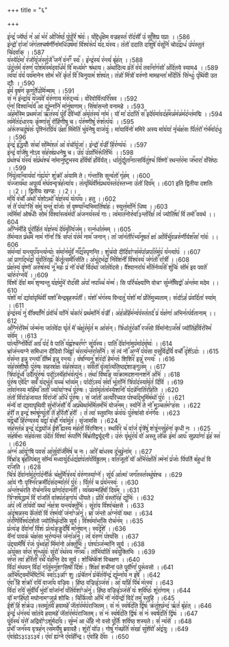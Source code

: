 +++
title = "६"

+++


  
इ꣢न्द्र꣣ ज्ये꣡ष्ठं꣢ न꣣ आ꣡ भ꣢र꣣ ओ꣡जि꣢ष्ठं꣣ पु꣡पु꣢रि꣣ श्र꣡वः꣢। य꣡द्दिधृ꣢꣯क्षेम वज्रहस्त꣣ रो꣡द꣢सी꣣ उ꣡ सु꣢꣯शिप्र पप्राः ।।586  
इ꣡न्द्रो꣣ रा꣢जा꣣ ज꣡ग꣢तश्चर्षणी꣣ना꣡मधि꣢उष꣣मा꣢ वि꣣श्व꣡रू꣢पं꣣ य꣡द.य꣢स्य। त꣡तो꣢ ददाति दा꣣शु꣢षे꣣ व꣡सू꣢नि꣣ चोद꣢꣫द्राध꣣ उ꣡प꣢स्तुतं चि꣣दर्वा꣢क् ।।587  
य꣢स्ये꣣द꣢मा꣣ र꣢जो꣣यु꣡ज꣢स्तु꣣जे꣢꣫ जने꣣ व꣢न꣣꣬ꣳ स्वः꣢꣯। इ꣡न्द्र꣢स्य꣣ र꣡न्त्यं꣢ बृ꣣ह꣢त् ।।588  
उ꣡दु꣢त्त꣣मं꣡ व꣢रुण꣣ पा꣡श꣢म꣣स्म꣡दवा꣢꣯ध꣣मं꣡ वि꣢꣯ मध्य꣣म꣡ꣳ श्र꣢थाय।
अ꣡था꣢दित्य व्र꣣ते꣢ व꣣यं꣡ तवा꣢꣯ना꣣ग꣢सो꣣ अ꣡दि꣢तये स्याम4 ।।589  
त्व꣡या꣢ व꣣यं꣡ पव꣢꣯मानेन सोम꣣ भ꣡रे꣢ कृ꣣तं꣡ वि꣢꣯ चिनुयाम꣣ श꣡श्व꣢त्। त꣡न्नो꣢ मि꣣त्रो꣡ वरु꣢णो मामहन्ता꣣ म꣡दि꣢तिः꣣ सि꣡न्धुः꣢ पृ꣣थि꣢वी उत द्यौः ।।590  
इ꣣मं꣡ वृष꣢꣯णं कृणु꣣तै꣢उ꣣मि꣢न्माम् ।।591  
स꣢ न꣣ इ꣡न्द्रा꣢य꣣ य꣡ज्य꣢वे꣣ व꣡रु꣢णाय म꣣रु꣡द्भ्यः꣢। व꣣रिवोवि꣡त्परि꣢꣯स्रव ।।592  
ए꣣ना꣡ विश्वा꣢꣯न्य꣣र्य꣢꣫ आ द्यु꣣म्ना꣢नि꣣ मा꣡नु꣢षाणाम्। सि꣡षा꣢सन्तो वनामहे ।।593  
अ꣣ह꣡म꣢स्मि प्रथम꣣जा꣢ ऋ꣣त꣢स्य꣣ पू꣡र्वं꣢ दे꣣वे꣡भ्यो꣢ अ꣣मृ꣡त꣢स्य꣣ ना꣡म꣢। यो꣢ मा꣣ द꣡दा꣢ति꣣ स꣢꣫ इदे꣣व꣡मा꣢वद꣣ह꣢꣫मन्न꣣म꣡न्न꣢म꣣द꣡न्त꣢मद्मि ।।594  
त्व꣢मे꣣त꣡द꣢धारयः कृ꣣ष्णा꣢सु꣣ रो꣡हि꣢णीषु च। प꣡रु꣢ष्णीषु꣣ रु꣢श꣣त्प꣡यः꣢ ।।595  
अ꣡रू꣢रुचदु꣣ष꣢सः꣣ पृ꣡श्नि꣢रग्रि꣣य꣢ उ꣣क्षा꣡ मि꣢मेति꣣ भु꣡व꣢नेषु वाज꣣युः꣢। मा꣣यावि꣡नो꣢ ममिरे अस्य मा꣣य꣡या꣢ नृ꣣च꣡क्ष꣢सः पि꣣त꣢रो꣣ ग꣢र्भ꣣मा꣡द꣢धुः ।।596  
इ꣢न्द्र꣣ इ꣢꣫द्धर्योः꣣ स꣢चा꣣ स꣡म्मि꣢श्ल꣣ आ꣡ व꣢चो꣣यु꣡जा꣢। इ꣡न्द्रो꣢ व꣣ज्री꣡ हि꣢र꣣ण्य꣡यः꣢ ।।597  
इ꣢न्द्र꣣ वा꣡जे꣢षु नोऽव स꣣ह꣡स्र꣢प्रधनेषु च। उ꣣ग्र꣢ उ꣣ग्रा꣡भि꣢रू꣣ति꣡भिः꣢ ।।598  
प्र꣡थ꣢श्च꣣ य꣡स्य꣢ स꣣प्र꣡थ꣢श्च꣣ ना꣡मानु꣢꣯ष्टुभस्य ह꣣वि꣡षो꣢ ह꣣वि꣢र्यत्। धा꣣तु꣡र्द्युता꣢꣯नात्सवि꣣तु꣢श्च꣣ वि꣡ष्णो꣢ रथन्त꣣र꣡मा ज꣢꣯भारा꣣ व꣡सि꣢ष्ठः ।।599  
नि꣣यु꣡त्वा꣢꣯न्वाय꣣वा꣡ ग꣢ह्य꣣य꣢ꣳ शु꣣क्रो꣡ अ꣢यामि ते। ग꣡न्ता꣢सि सुन्व꣣तो꣢ गृ꣣ह꣢म् ।।600  
य꣡ज्जाय꣢꣯था अपूर्व्य꣣ म꣡घ꣢वन्वृत्र꣣ह꣡त्या꣢य। त꣡त्पृ꣢थि꣣वी꣡म꣢प्रथय꣣स्त꣡द꣢स्तभ्ना उ꣣तो꣡ दिव꣢꣯म् ।।601
इति द्वितीया दशतिः ।।2।। द्वितीयः खण्डः ।।2।।  
म꣢यि꣣ व꣢र्चो꣣ अ꣢थो꣣ य꣡शोऽथो꣢꣯ य꣣ज्ञ꣢स्य꣣ य꣡त्प꣢꣯यः। हतु ।।602  
सं꣢ ते꣣ प꣡या꣢ꣳसि꣣ स꣡मु꣢ यन्तु꣣ वा꣢जाः꣣ सं꣡ वृष्ण्या꣢꣯न्यभिमाति꣣षा꣡हः꣢। स्युत्त꣣मा꣡नि꣢ धिष्व ।।603  
त्व꣢मि꣣मा꣡ ओष꣢꣯धीः सोम꣣ वि꣢श्वा꣣स्त्व꣢म꣣पो꣡ अ꣢जनय꣣स्त्वं꣡ गाः। त्व꣡मात꣢꣯नोरु꣣र्वा꣢३न्त꣡रि꣢क्षं꣣ त्वं꣡ ज्योति꣢꣯षा꣣ वि꣡ तमो꣢꣯ ववर्थ ।।604  
अ꣣ग्नि꣡मी꣢डे पु꣣रो꣡हि꣢तं य꣣ज्ञ꣡स्य꣢ दे꣣व꣢मृ꣣त्वि꣡ज꣢म्। रत्न꣣धा꣡त꣢मम् ।।605  
ते꣡म꣢न्वत प्र꣣थ꣢꣫मं नाम꣣ गो꣢नां꣣ त्रिः꣢ स꣣प्त꣡ प꣢र꣣मं꣡ नाम꣢꣯ जनान्। ता꣡ जा꣢न꣣ती꣢र꣡भ्य꣢꣯नूषत꣣ क्षा꣢ आ꣣वि꣡र्भु꣢वन्नरु꣣णी꣡र्यश꣢꣯सा꣣ गा꣡वः꣢ ।।606  
स꣢म꣣न्या꣡ यन्त्युप꣢꣯यन्त्य꣣न्याः꣡ स꣢मा꣣न꣢मू꣣र्वं꣢ न꣣꣬द्य꣢꣯स्पृणन्ति। शु꣡च꣢यो दीदि꣣वा꣡ꣳस꣢म꣣पा꣡न्नपा꣢꣯त꣣मु꣢प꣢ य꣣न्त्या꣡पः꣢ ।।607  
आ꣡ प्रागा꣢꣯द्भ꣣द्रा꣡ यु꣢व꣣ति꣡रह्नः꣢꣯ के꣣तूं꣡त्समी꣢꣯र्त्सति। अ꣡भू꣢द्भ꣣द्रा꣡ नि꣣वे꣡श꣢नी꣣ वि꣡श्व꣢स्य꣣ ज꣡ग꣢तो꣣ रा꣡त्री꣢ ।।608  
प्र꣣क्ष꣢स्य꣣ वृ꣡ष्णो꣢ अरु꣣ष꣢स्य꣣ नू꣢꣫ महः꣣ प्र꣢ नो꣣ व꣡चो꣢ वि꣣द꣡था꣢
जा꣣त꣡वे꣢दसे। वै꣣श्वानरा꣡य꣢ म꣣ति꣡र्नव्य꣢꣯से꣣ शु꣢चिः꣣ सो꣡म꣢ इव पवते꣣ चा꣡रु꣢र꣣ग्न꣡ये꣢ ।।609  
वि꣡श्वे꣢ दे꣣वा꣡ मम꣢꣯ शृण्वन्तु य꣣ज्ञ꣢मु꣣भे꣡ रोद꣢꣯सी अ꣣पां꣡ नपा꣢꣯च्च꣣ म꣡न्म꣢। सि परि꣣च꣡क्ष्या꣢णि वोचꣳ सु꣣म्ने꣢꣫ष्विद्वो꣣ अ꣡न्त꣢मा मदेम ।।610  
य꣡शो꣢ मा꣣ द्या꣡वा꣢पृथि꣢वी꣡ यशो꣢꣯ मेन्द्रबृहस्प꣣ती꣢। य꣢शो꣣ भ꣡ग꣢स्य विन्दतु꣣ य꣡शो꣢ मा꣣ प्र꣡ति꣢मुच्यताम्। स꣢दो꣣ऽहं꣡ प्र꣢वदि꣣ता꣡ स्या꣢म् ।।611  
इ꣡न्द्र꣢स्य꣣ नु꣢ वी꣣क्या꣢꣯णि꣣ प्र꣡वो꣢चं꣣ या꣡नि꣢ च꣣का꣡र꣢ प्रथ꣣मा꣡नि꣢ व꣣ज्री꣢। अ꣢ह꣣न्न꣢हि꣣म꣢न्व꣣प꣡स्त꣢तर्द꣣ प्र꣢ व꣣क्ष꣡णा꣢ अभिन꣣त्प꣡र्व꣢तानाम् ।।612  
अ꣣ग्नि꣡र꣢स्मि꣣ ज꣡न्म꣢ना जा꣣त꣡वे꣢दा घृ꣣तं꣢ मे꣣ च꣡क्षु꣢र꣣मृ꣡तं꣢ म आ꣣स꣢न्। त्रि꣣धा꣡तु꣢र꣣र्को꣡ रज꣢꣯सो वि꣣मा꣡नोऽज꣢꣯स्रं꣣ ज्यो꣡ति꣢र्ह꣣वि꣡र꣢स्मि꣣ स꣡र्व꣢म् ।।613  
पा꣢त्य꣣ग्नि꣢र्वि꣣पो꣡ अग्रं꣢꣯ प꣣दं꣡ वे पाति꣢꣯ य꣣ह्व꣡श्चर꣢꣯ण꣣ꣳ सू꣡र्य꣢स्य। पाति꣢꣯ दे꣣वा꣡ना꣢मुप꣣मा꣡द꣢मृ꣣ष्वः꣢ ।।614  
भ्रा꣡ज꣢न्त्यग्ने समिधान दीदिवो जि꣣ह्वा꣡ च꣢रत्य꣣न्त꣢रा꣣स꣡नि꣢। स꣡ त्वं नो꣢꣯ अग्ने꣣ प꣡य꣢सा वसु꣣वि꣢द्र꣣यिं꣡ वर्चो꣢꣯ दृ꣣शे꣡ऽदाः꣢ ।।615  
व꣣स꣡न्त इन्नु रन्त्यो꣢꣯ ग्री꣣ष्म꣡ इन्नु रन्त्यः꣢꣯। व꣣र्षा꣡ण्यनु꣢꣯ श꣣र꣡दो꣢ हेम꣣न्तः꣡ शिशि꣢꣯र꣣ इन्नु꣡ रन्त्यः꣢꣯ ।।616  
स꣣ह꣡स्र꣢शीर्षाः꣣ पु꣡रु꣢षः सहस्रा꣣क्षः꣢ स꣣ह꣡स्र꣢पात्। स꣣र्व꣡तो꣢ वृ꣣त्वा꣡त्य꣢तिष्ठद्द꣣शाङ्गुल꣢म् ।।617  
त्रि꣣पा꣢दू꣣र्ध्व꣢꣫ उदै꣣त्पु꣡रु꣢षः꣣ पदो꣢ऽस्ये꣣हा꣡भ꣢व꣣त्पु꣡नः꣢। त꣢था꣣ वि꣢ष्व꣣꣬ङ् व्य꣢꣯क्रामदशनानश꣣ने꣢ अ꣣भि꣢ ।।618  
पु꣡रु꣢ष ए꣣वे꣢꣫दꣳ सर्वं꣣ य꣢द्भू꣣तं꣢꣫ यच्च꣣ भा꣡व्य꣢म्। पा꣡दो꣢ऽस्य꣣
स꣡र्वा꣢ भू꣣ता꣡नि꣢ त्रि꣣पा꣡द꣢स्या꣣मृ꣡तं꣢ दि꣣वि꣢ ।।619  
ता꣡वा꣢नस्य महि꣣मा꣢꣫ ततो꣣ ज्या꣡या꣢ꣳश्च꣣ पू꣡रु꣢षः। उ꣣ता꣡मृ꣢त꣣त्व꣡स्येशा꣢꣯नो꣣ य꣡दन्ने꣢꣯नाति꣣रो꣡ह꣢ति ।।620  
त꣡तो꣢ वि꣣रा꣡ड꣢जायत वि꣣रा꣢जो꣣ अ꣢धि꣣ पू꣡रु꣢षः। स꣢ जा꣣तो꣡ अत्य꣢꣯रिच्यत प꣣श्चा꣢꣫द्भूमि꣣म꣡थो꣢ पु꣣रः꣢ ।।621  
म꣡न्ये꣢ वां द्यावापृथिवी सु꣣भो꣡ज꣢सौ꣣ ये꣡ अप्र꣢꣯थेथा꣣म꣡मि꣢तम꣣भि꣡ योज꣢꣯नम्। स्यो꣣ने꣡ ते नो꣢꣯ मुञ्चत꣣म꣡ꣳह꣢सः ।।622  
ह꣡री꣢ त इन्द्र꣣ श्म꣡श्रू꣢ण्यु꣣तो꣡ ते꣢ ह꣣रि꣢तौ꣣ ह꣡री꣢ । तं꣡ त्वा꣢ स्तुवन्ति क꣣व꣡यः꣢ पु꣣रु꣡षा꣢सो व꣣न꣡र्ग꣢वः ।।623  
य꣢꣫द्वर्चो꣣ हि꣡र꣢ण्यस्य꣣ य꣢द्वा꣣ व꣢र्चो꣣ ग꣡वा꣢मु꣣त꣢। सृ꣢जामसि ।।624  
स꣢ह꣣स्त꣡न्न꣢ इन्द्र꣣ द꣣द्ध्यो꣢ज꣡ ई꣢शे꣣꣬ ह्यस्य म꣢ह꣣तो꣡ वि꣢रप्शिन्। स्थवि꣢꣯रं च꣣ वा꣡जं꣢ वृ꣡त्रे꣢षु꣣ श꣡त्रू꣢न्त्सु꣣ह꣡ना꣢ कृधी नः ।।625  
स꣣ह꣡र्ष꣢भाः स꣣ह꣡व꣢त्सा उ꣣दे꣢त꣣ वि꣡श्वा꣢ रू꣣पा꣢णि꣣ बि꣡भ्र꣢तीर्द्व्यूद्नी। उ꣣रुः꣢ पृ꣣थु꣢र꣣यं꣡ वो꣢ अस्तु लो꣣क꣢ इ꣣मा꣡ आपः꣢꣯ सुप्रपा꣣णा꣢ इ꣣ह꣡ स्त꣢ ।।626  
अ꣢ग्न꣣ आ꣡यू꣢ꣳषि पवस꣣ आ꣢सु꣣वो꣢र्ज꣣मि꣡षं꣢ च नः। आ꣣रे꣡ बा꣢धस्व दु꣣च्छु꣡ना꣢म् ।।627  
वि꣣भ्रा꣡ड् बृ꣣ह꣡त्पि꣢बतु सो꣣म्यं꣢꣫ मध्वायु꣣र्द꣡ध꣢द्य꣣ज्ञ꣡प꣢ता꣣व꣡वि꣢ह्रुतम्। वा꣡त꣢꣯जूतो꣣ यो꣡ अ꣢भि꣣र꣡क्ष꣢ति꣣ त्म꣡ना꣢ प्र꣣जाः꣡ पि꣢पर्ति ब꣣हुधा꣡ वि रा꣢꣯जति ।।628  
चि꣣त्रं꣢ दे꣣वा꣢ना꣣मु꣡द꣢गा꣣द꣡नी꣢कं꣣ च꣡क्षु꣢र्मि꣣त्र꣢स्य꣣ व꣡रु꣢णस्या꣣ग्ने꣢। सू꣡र्य꣢ आ꣣त्मा꣡ जग꣢꣯तस्त꣣स्थु꣡ष꣢श्च ।।629  
आ꣡यं गौः पृश्नि꣢꣯रक्रमी꣣द꣡स꣢दन्मा꣣त꣡रं꣢ पु꣣रः꣢। पि꣣त꣡रं꣢ च प्र꣣य꣡न्त्स्वः꣢ ।।630  
अ꣣न्त꣡श्च꣢रति रोच꣣ना꣢꣫स्य प्रा꣣णा꣡द꣢पान꣣ती꣢। व्य꣢꣯ख्यन्महि꣣षो꣡ दिव꣢꣯म् ।।631  
त्रि꣣ꣳश꣢꣫षद्धाम꣣ वि꣡ रा꣢जति꣣ वा꣡क्प꣢त꣣ङ्गा꣡य꣢ धीयते। प्र꣢ति꣣ व꣢स्तो꣣र꣢ह꣣ द्यु꣡भिः꣢ ।।632  
अ꣢प꣣ त्ये꣢ ता꣣य꣡वो꣢ यथा꣣ न꣡क्ष꣢त्रा यन्त्य꣣क्तु꣡भिः꣢। सू꣡रा꣢य वि꣣श्व꣡च꣢क्षसे ।।633  
अ꣡दृ꣢श्रन्नस्य के꣣त꣡वो꣢ वि꣢ र꣣श्म꣢यो꣣ ज꣢ना꣣ꣳअ꣡नु꣢। म्रा꣡ ज꣢न्तो अ꣣ग्न꣡यो꣢ यथा ।।634  
त꣣र꣡णि꣢र्वि꣣श्व꣡द꣢र्शतो ज्योति꣣ष्कृ꣡द꣢सि सूर्य। वि꣢श्व꣣मा꣡भा꣢सि रोच꣣न꣢म् ।।635  
प्र꣣त्य꣢ङ् दे꣣वा꣢नां꣣ वि꣡शः꣢ प्र꣣त्य꣡ङ्ङुदे꣢꣯षि꣣ मा꣡नु꣢षान्। स्व꣢꣯र्दृ꣣शे꣢ ।।636  
ये꣡ना꣢ पावक꣣ च꣡क्ष꣢सा भुर꣣ण्य꣢न्तं꣣ ज꣢ना꣣अ꣡नु꣢। त्वं꣡ व꣢रुण꣣ प꣡श्य꣢सि ।।637  
उ꣡द्द्यामे꣢꣯षि꣣ र꣡जः꣢ पृ꣣थ्व꣢हा꣣ मि꣡मा꣢नो अ꣣क्तु꣡भिः꣢। प꣢श्य꣣ञ्ज꣡न्मा꣢नि सूर्य ।।638  
अ꣡यु꣢क्त स꣣प्त꣢ शु꣣न्ध्यु꣢वः꣣ सू꣢रो꣣ र꣡थ꣢स्य न꣣꣬प्त्र्यः꣢꣯। ता꣡भि꣢र्याति꣣ स्व꣡यु꣢क्तिभिः ।।639  
स꣣प्त꣡ त्वा꣢ ह꣣रि꣢तो꣣ र꣢थे꣣ व꣡ह꣢न्ति देव सूर्य। शो꣣चि꣡ष्के꣢शं विचक्षण ।।640  
वि꣣दा꣡ म꣢घवन् वि꣣दा꣢ गा꣣तु꣡मनु꣢꣯शꣳसिषो꣣ दि꣡शः꣢। शि꣡क्षा꣢ शचीनां पते पूर्वी꣣णां꣡ पुरू꣢वसो ।।641  
आ꣣भि꣢꣫ष्ट्वम꣣भि꣡ष्टि꣢भिः꣣ स्वा꣢ऽ३र्न्ना꣢ꣳ शुः।प्र꣡चे꣢तन꣣ प्र꣡चे꣢त꣣ये꣡न्द्र꣢ द्यु꣣म्ना꣡य꣢ न इ꣣षे꣢ ।।642  
ए꣣वा꣢꣫ हि श꣣क्रो꣢ रा꣣ये꣡ वाजा꣢꣯य वज्रिवः। हि꣢ष्ठ वज्रिन्नृ꣣ञ्ज꣢स꣣। आ꣡ या꣢हि꣣ पि꣢ब꣣ म꣡त्स्व꣢ ।।643  
वि꣣दा꣢ रा꣣ये꣢ सु꣣वी꣢र्यं꣣ भु꣢वो꣣ वा꣡जा꣢नां꣣ प꣢ति꣣र्व꣢शा꣣ꣳअ꣡नु꣢। हि꣢ष्ठ वज्रिन्नृ꣣ञ्ज꣢से꣣ यः꣡ शवि꣢꣯ष्ठः꣣ शू꣡रा꣢णाम् ।।644  
यो꣡ मꣳहि꣢꣯ष्ठो मघोनामꣳजुर्न्न शोचिः। चि꣡कि꣢त्वो अ꣣भि꣡ नो꣢ न꣣ये꣡न्द्रो꣢ विदे꣣ तमु꣢꣯ स्तुहि ।।645  
ई꣢शे꣣ हि꣢ श꣣क्र꣢उ।स्तमू꣣त꣡ये꣢ हवामहे꣣ जे꣡ता꣢र꣣म꣡प꣢राजितम्। स꣡ नः꣢ स्व꣣र्ष꣢द꣣ति द्वि꣢षः꣣ क्र꣢तु꣣श्छ꣡न्द꣢ ऋ꣣तं꣢ बृ꣣ह꣢त् ।।646  
इ꣢न्द्रं꣣ ध꣡न꣢स्य꣣ सा꣡त꣢ये हवामहे꣣ जे꣡ता꣢र꣣म꣡प꣢राजितम्। स꣡ नः꣢ स्व꣣र्ष꣢द꣣ति द्वि꣢षः꣣ स꣡ नः꣢ स्वर्ष꣣द꣢ति꣣ द्वि꣡षः꣢ ।।647  
पू꣡र्व꣢स्य꣣ य꣡त्ते꣢ अद्रिवो꣣ꣳऽशु꣡र्मदा꣢꣯य। सु꣣म्न꣡ आ धे꣢꣯हि नो वसो पू꣣र्तिः꣡ शवि꣢ष्ठ शस्यते। सं꣣ न्य꣡से꣢ ।।648  
प्र꣣भो꣡ जन꣢꣯स्य वृत्रह꣣न् त्स꣡मर्ये꣢षु ब्रवावहै। शू꣢रो꣣ यो꣢उ। गोषु꣣ ग꣡च्छ꣢ति꣣ स꣡खा꣢ सु꣣शे꣢वो꣣ अ꣡द्व꣢युः ।।649  
ए꣣वा꣢ह्येऽ३ऽ३ऽ३व꣡। ए꣣वा꣡ ह्य꣢ग्ने ए꣣वा꣡ही꣢न्द्र। ए꣣वा꣡हि दे꣢꣯वाः ।।650  
